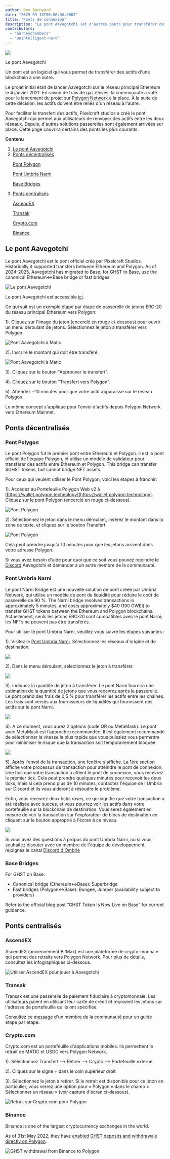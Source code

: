 ```yaml
---
author: Dev Barnyard
date: "2025-09-18T00:00:00.000Z"
title: "Ponts de connexion"
description: "Le pont Aavegotchi (et d'autres ponts pour transférer des actifs vers et depuis Polygon)"
contributors:
  - "barneychambers"
  - "unintelligent-nerd"
---
```


<div class="headerImageContainer">
<img class="headerImage" src="/bridge/aavegotchi-bridge.gif">
<p class="headerImageText">Le pont Aavegotchi</p>
</div>

Un pont est un logiciel qui vous permet de transférer des actifs d'une blockchain à une autre.

Le projet initial était de lancer Aavegotchi sur le réseau principal Ethereum le 4 janvier 2021. En raison de frais de gaz élevés, la communauté a voté pour le lancement du projet sur [Polygon Network](/glossary#polygon) à la place. À la suite de cette décision, les actifs doivent être reliés d'un réseau à l'autre.

Pour faciliter le transfert des actifs, Pixelcraft studios a créé le pont Aavegotchi qui permet aux utilisateurs de renvoyer des actifs entre les deux réseaux. Depuis, d'autres solutions passerelles sont également arrivées sur place. Cette page couvrira certains des ponts les plus courants.

<div class="contentsBox">

**Contenu**

<ol>
<li><a href=#aavegotchi-bridge>Le pont Aavegotchi</a></li>
<li><a href=#decentralized-bridges>Ponts décentralisés</a></li>
<p><a href=#polygon-bridge>Pont Polygon</a></p>
<p><a href=#umbria-narni-bridge>Pont Umbria Narni</a></p>
<p><a href=#base-bridges>Base Bridges</a></p>
<li><a href=#centralized-bridges>Ponts centralisés</a></li>
<p><a href=#ascendex>AscendEX</a></p>
<p><a href=#transak>Transak</a></p>
<p><a href=#crypto-com>Crypto.com</a></p>
<p><a href=#binance>Binance</a></p>
</ol>

</div>

## Le pont Aavegotchi


Le pont Aavegotchi est le pont officiel créé par Pixelcraft Studios. Historically it supported transfers between Ethereum and Polygon. As of 2024-2025, Aavegotchi has migrated to Base; for GHST to Base, use the canonical Ethereum↔Base bridge or fast bridges.

<img class="bodyImage" src="/bridge/aavegotchi-bridge.png" alt="Le pont Aavegotchi" />

Le pont Aavegotchi est accessible [ici](https://aavegotchi.com/bridge).

Ce qui suit est un exemple étape par étape de passerelle de jetons ERC-20 du réseau principal Ethereum vers Polygon:

1). Cliquez sur l'image du jeton (encerclé en rouge ci-dessous) pour ouvrir un menu déroulant de jetons. Sélectionnez le jeton à transférer vers Polygon.

<img class = "bodyImage" src = "/bridge/select-atoken-to-convert.png" alt = "Pont Aavegotchi à Matic" />

2). Inscrire le montant qui doit être transféré.

<img class = "bodyImage" src = "/bridge/amount-to-transfer-to-matic.png" alt = "Pont Aavegotchi à Matic" />

3). Cliquez sur le bouton "Approuver le transfert".

4). Cliquez sur le bouton "Transfert vers Polygon".

5). Attendez ~10 minutes pour que votre actif apparaisse sur le réseau Polygon.

Le même concept s'applique pour l'envoi d'actifs depuis Polygon Network vers Ethereum Mainnet.

## Ponts décentralisés

### Pont Polygon

Le pont Polygon fut le premier pont entre Ethereum et Polygon. Il est le pont officiel de l'équipe Polygon, et utilise un modèle de validateur pour transférer des actifs entre Ethereum et Polygon. This bridge can transfer \$GHST tokens, but cannot bridge NFT assets.

Pour ceux qui veulent utiliser le Pont Polygon, voici les étapes à franchir:

1). Accédez au Portefeuille Polygon Web v2 à [https://wallet.polygon.technology](https://wallet.polygon.technology). Cliquez sur le pont Polygon (encerclé en rouge ci-dessous).

<img class="bodyImage" src="/bridge/polygon-bridge-frontpage.png" alt="Pont Polygon" />

2). Sélectionnez le jeton dans le menu déroulant, insérez le montant dans la zone de texte, et cliquez sur le bouton Transfert

<img class="bodyImage" src="/bridge/polygon-bridge.png" alt="Pont Polygon" />

Cela peut prendre jusqu'à 10 minutes pour que les jetons arrivent dans votre adresse Polygon.

Si vous avez besoin d'aide pour quoi que ce soit vous pouvez rejoindre le [Discord](https://discord.com/invite/rttCTkZ) Aavegotchi et demander à un autre membre de la communauté.

### Pont Umbria Narni

Le pont Narni Bridge est une nouvelle solution de pont créée par Umbria Network, qui utilise un modèle de pont de liquidité pour réduire le coût de passerelle de 90 %. The Narni bridge resolves transactions in approximately 5 minutes, and costs approximately \$40 (100 GWEI) to transfer GHST tokens between the Ethereum and Polygon blockchains. Actuellement, seuls les jetons ERC-20 sont compatibles avec le pont Narni; les NFTs ne peuvent pas être transférés.

Pour utiliser le pont Umbria Narni, veuillez vous suivre les étapes suivantes :

1). Visitez le [Pont Umbria Narni](https://bridge.umbria.network/bridge). Sélectionnez les réseaux d'origine et de destination.

<img class="bodyImage" src='/bridge/umbria-network-selection.png' />

2). Dans le menu déroulant, sélectionnez le jeton à transférer.

<img class="bodyImage" src='/bridge/umbria-token-selection.png' />

3). Indiquez la quantité de jeton à transférer. Le pont Narni fournira une estimation de la quantité de jetons que vous recevrez après la passerelle. Le pont prend des frais de 0,5 % pour transférer les actifs entre les chaînes. Les frais sont versés aux fournisseurs de liquidités qui fournissent des actifs sur le pont Narni.

<img class="bodyImage" src='/bridge/umbria-fee-estimation.png' />

4). A ce moment, vous aurez 2 options (code QR ou MetaMask). Le pont avec MetaMask est l’approche recommandée. Il est également recommandé de sélectionner la vitesse la plus rapide que vous puissiez vous permettre pour minimiser le risque que la transaction soit temporairement bloquée.

<img class="bodyImage" src='/bridge/umbria-confirming-transaction.png' />

5). Après l'envoi de la transaction, une fenêtre s'affiche. La 1ère section affiche votre processus de transaction pour atteindre le pont de connexion. Une fois que votre transaction a atteint le pont de connexion, vous recevrez le premier tick. Cela peut prendre quelques minutes pour recevoir les deux ticks, mais si cela prend plus de 10 minutes, contactez l'équipe de l'Umbria sur Discord et ils vous aideront à résoudre le problème.

Enfin, vous recevrez deux ticks roses, ce qui signifie que votre transaction a été réalisée avec succès, et vous pourrez voir les actifs dans votre portefeuille sur la blockchain de destination. Vous serez également en mesure de voir la transaction sur l'explorateur de blocs de destination en cliquant sur le bouton approprié à l'écran à ce niveau.

<img class="bodyImage" src='/bridge/umbria-confirmation.png' />

Si vous avez des questions à propos du pont Umbria Narni, ou si vous souhaitez discuter avec un membre de l'équipe de développement, rejoignez le canal [Discord d'Ombrie](https://discord.gg/8Ms7Cr4)

### Base Bridges

For GHST on Base:

- Canonical bridge (Ethereum↔Base): Superbridge
- Fast bridges (Polygon↔Base): Bungee, Jumper (availability subject to providers)

Refer to the official blog post “GHST Token Is Now Live on Base” for current guidance.

## Ponts centralisés

### AscendEX

AscendEX (anciennement BitMax) est une plateforme de crypto-monnaie qui permet des retraits vers Polygon Network. Pour plus de détails, consultez les infographiques ci-dessous.

<img class = "bodyImage" src = "/bridge/Using_AscendEX_and_play_Aavegotchi.jpg" alt = "Utiliser AscendEX pour jouer à Aavegotchi" />

### Transak

Transak est une passerelle de paiement fiduciaire à cryptomonnaie. Les utilisateurs paient en utilisant leur carte de crédit et reçoivent les jetons sur l'adresse de portefeuille qu'ils ont spécifiée.

Consultez ce [message](https://trasher.substack.com/p/buying-your-tokens-straight-into) d'un membre de la communauté pour un guide étape par étape.

### Crypto.com

Crypto.com est un portefeuille d'applications mobiles. Ils permettent le retrait de MATIC et USDC vers Polygon Network.

1). Sélectionnez Transfert --> Retirer --> Crypto --> Portefeuille externe

2). Cliquez sur le signe + dans le coin supérieur droit

3). Sélectionnez le jeton à retirer. Si le retrait est disponible pour ce jeton en particulier, vous verrez une option pour « Polygon » dans le champ « Sélectionner un réseau » (voir capture d'écran ci-dessous).

<img class="bodyImage" src="/bridge/cryptocom-withdrawal.png" alt="Retrait sur Crypto.com pour Polygon" />

### Binance

Binance is one of the largest cryptocurrency exchanges in the world.

As of 31st May 2022, they have [enabled GHST deposits and withdrawals directly on Polygon](https://blog.aavegotchi.com/binance-enables-ghst-deposits-and-withdrawals-on-polygon/).

<img class="bodyImage" src="/bridge/ghst-withdrawal-from-binance-to-polygon.png" alt="GHST withdrawal from Binance to Polygon" />
